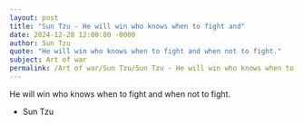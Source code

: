 ```yaml
---
layout: post
title: "Sun Tzu - He will win who knows when to fight and"
date: 2024-12-28 12:00:00 -0000
author: Sun Tzu
quote: "He will win who knows when to fight and when not to fight."
subject: Art of war
permalink: /Art of war/Sun Tzu/Sun Tzu - He will win who knows when to fight and
---
```


He will win who knows when to fight and when not to fight.

- Sun Tzu
